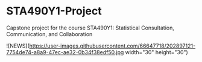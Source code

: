 # STA490Y1-Project
Capstone project for the course STA490Y1: Statistical Consultation, Communication, and Collaboration

![NEWS](https://user-images.githubusercontent.com/66647718/202897121-7754de74-a8a9-47ec-ae32-0b34f38edf50.jpg width="30" height="30")
